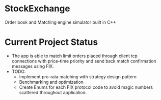 # StockExchange
Order book and Matching engine simulator built in C++
# Current Project Status
- The app is able to match limit orders placed through client tcp connections with price-time priority and send back match confirmation messages using FIX.
- TODO:
  - Implement pro-rata matching with strategy design pattern
  - Benchmarking and optimization
  - Create Enums for each FIX protocol code to avoid magic numbers scattered throughout application.
